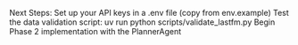 Next Steps:
Set up your API keys in a .env file (copy from env.example)
Test the data validation script: uv run python scripts/validate_lastfm.py
Begin Phase 2 implementation with the PlannerAgent